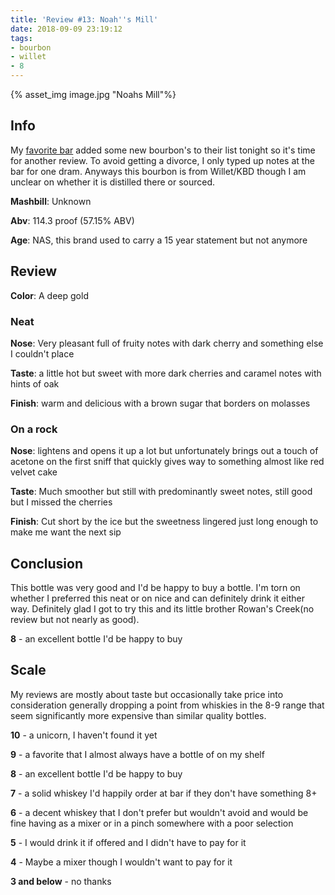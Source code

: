 ```yaml
---
title: 'Review #13: Noah''s Mill'
date: 2018-09-09 23:19:12
tags: 
- bourbon
- willet
- 8
---
```


{% asset_img image.jpg "Noahs Mill"%}

## Info
My [favorite bar](https://www.drinkwellaustin.com/) added some new bourbon's to their list tonight so it's time for another review. To avoid getting a divorce, I only typed up notes at the bar for one dram. Anyways this bourbon is from Willet/KBD though I am unclear on whether it is distilled there or sourced.

**Mashbill**: Unknown

**Abv**: 114.3 proof (57.15% ABV)

**Age**: NAS, this brand used to carry a 15 year statement but not anymore

## Review
**Color**: A deep gold

### Neat
**Nose**: Very pleasant full of fruity notes with dark cherry and something else I couldn't place

**Taste**: a little hot but sweet with more dark cherries and caramel notes with hints of oak

**Finish**: warm and delicious with a brown sugar that borders on molasses

### On a rock
**Nose**: lightens and opens it up a lot but unfortunately brings out a touch of acetone on the first sniff that quickly gives way to something almost like red velvet cake

**Taste**: Much smoother but still with predominantly sweet notes, still good but I missed the cherries

**Finish**: Cut short by the ice but the sweetness lingered just long enough to make me want the next sip 

## Conclusion
This bottle was very good and I'd be happy to buy a bottle. I'm torn on whether I preferred this neat or on nice and can definitely drink it either way. Definitely glad I got to try this and its little brother Rowan's Creek(no review but not nearly as good). 

**8** - an excellent bottle I'd be happy to buy

## Scale
My reviews are mostly about taste but occasionally take price into consideration generally dropping a point from whiskies in the 8-9 range that seem significantly more expensive than similar quality bottles.

**10** - a unicorn, I haven't found it yet

**9** - a favorite that I almost always have a bottle of on my shelf

**8** - an excellent bottle I'd be happy to buy

**7** - a solid whiskey I'd happily order at bar if they don't have something 8+

**6** - a decent whiskey that I don't prefer but wouldn't avoid and would be fine having as a mixer or in a pinch somewhere with a poor selection

**5** - I would drink it if offered and I didn't have to pay for it

**4** - Maybe a mixer though I wouldn't want to pay for it

**3 and below** - no thanks 